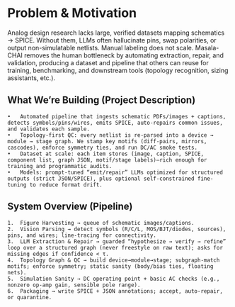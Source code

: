 # Problem & Motivation

Analog design research lacks large, verified datasets mapping schematics → SPICE. Without them, LLMs often hallucinate pins, swap polarities, or output non-simulatable netlists. Manual labeling does not scale. Masala-CHAI removes the human bottleneck by automating extraction, repair, and validation, producing a dataset and pipeline that others can reuse for training, benchmarking, and downstream tools (topology recognition, sizing assistants, etc.).

## What We’re Building (Project Description)
	•	Automated pipeline that ingests schematic PDFs/images + captions, detects symbols/pins/wires, emits SPICE, auto-repairs common issues, and validates each sample.
	•	Topology-first QC: every netlist is re-parsed into a device → module → stage graph. We stamp key motifs (diff-pairs, mirrors, cascodes), enforce symmetry ties, and run DC/AC smoke tests.
	•	Dataset at scale: each item stores (image, caption, SPICE, component list, graph JSON, motif/stage labels)—rich enough for training and programmatic audits.
	•	Models: prompt-tuned “emit/repair” LLMs optimized for structured outputs (strict JSON/SPICE), plus optional self-constrained fine-tuning to reduce format drift.

## System Overview (Pipeline)
	1.	Figure Harvesting → queue of schematic images/captions.
	2.	Vision Parsing → detect symbols (R/C/L, MOS/BJT/diodes, sources), pins, and wires; line-tracing for connectivity.
	3.	LLM Extraction & Repair → guarded “hypothesize → verify → refine” loop over a structured graph (never freestyle on raw text); asks for missing edges if confidence < τ.
	4.	Topology Graph & QC → build device→module→stage; subgraph-match motifs; enforce symmetry; static sanity (body/bias ties, floating nets).
	5.	Simulation Sanity → DC operating point + basic AC checks (e.g., nonzero op-amp gain, sensible pole range).
	6.	Packaging → write SPICE + JSON annotations; accept, auto-repair, or quarantine.
